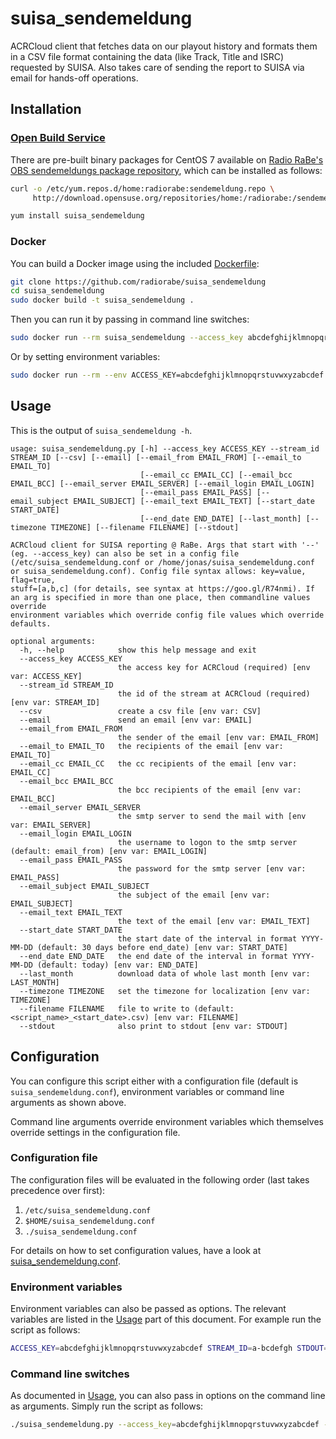 # suisa_sendemeldung

ACRCloud client that fetches data on our playout history and formats them in a CSV file format containing the data (like Track, Title and ISRC) requested by SUISA. Also takes care of sending the report to SUISA via email for hands-off operations.

## Installation

### [Open Build Service](https://openbuildservice.org/)

There are pre-built binary packages for CentOS 7 available on [Radio RaBe's OBS sendemeldungs package repository](https://build.opensuse.org/project/show/home:radiorabe:sendemeldung), which can be installed as follows:

```bash
curl -o /etc/yum.repos.d/home:radiorabe:sendemeldung.repo \
     http://download.opensuse.org/repositories/home:/radiorabe:/sendemeldung/CentOS_7/home:radiorabe:sendemeldung.repo

yum install suisa_sendemeldung
```

### Docker

You can build a Docker image using the included [Dockerfile](Dockerfile):

```bash
git clone https://github.com/radiorabe/suisa_sendemeldung
cd suisa_sendemeldung
sudo docker build -t suisa_sendemeldung .
```

Then you can run it by passing in command line switches:

```bash
sudo docker run --rm suisa_sendemeldung --access_key abcdefghijklmnopqrstuvwxyzabcdef --stream_id a-bcdefgh --stdout
```

Or by setting environment variables:

```bash
sudo docker run --rm --env ACCESS_KEY=abcdefghijklmnopqrstuvwxyzabcdef --env STREAM_ID=a-bcdefgh --env STDOUT=True suisa_sendemeldung
```

## Usage

This is the output of `suisa_sendemeldung -h`.
```
usage: suisa_sendemeldung.py [-h] --access_key ACCESS_KEY --stream_id STREAM_ID [--csv] [--email] [--email_from EMAIL_FROM] [--email_to EMAIL_TO]
                             [--email_cc EMAIL_CC] [--email_bcc EMAIL_BCC] [--email_server EMAIL_SERVER] [--email_login EMAIL_LOGIN]
                             [--email_pass EMAIL_PASS] [--email_subject EMAIL_SUBJECT] [--email_text EMAIL_TEXT] [--start_date START_DATE]
                             [--end_date END_DATE] [--last_month] [--timezone TIMEZONE] [--filename FILENAME] [--stdout]

ACRCloud client for SUISA reporting @ RaBe. Args that start with '--' (eg. --access_key) can also be set in a config file
(/etc/suisa_sendemeldung.conf or /home/jonas/suisa_sendemeldung.conf or suisa_sendemeldung.conf). Config file syntax allows: key=value, flag=true,
stuff=[a,b,c] (for details, see syntax at https://goo.gl/R74nmi). If an arg is specified in more than one place, then commandline values override
environment variables which override config file values which override defaults.

optional arguments:
  -h, --help            show this help message and exit
  --access_key ACCESS_KEY
                        the access key for ACRCloud (required) [env var: ACCESS_KEY]
  --stream_id STREAM_ID
                        the id of the stream at ACRCloud (required) [env var: STREAM_ID]
  --csv                 create a csv file [env var: CSV]
  --email               send an email [env var: EMAIL]
  --email_from EMAIL_FROM
                        the sender of the email [env var: EMAIL_FROM]
  --email_to EMAIL_TO   the recipients of the email [env var: EMAIL_TO]
  --email_cc EMAIL_CC   the cc recipients of the email [env var: EMAIL_CC]
  --email_bcc EMAIL_BCC
                        the bcc recipients of the email [env var: EMAIL_BCC]
  --email_server EMAIL_SERVER
                        the smtp server to send the mail with [env var: EMAIL_SERVER]
  --email_login EMAIL_LOGIN
                        the username to logon to the smtp server (default: email_from) [env var: EMAIL_LOGIN]
  --email_pass EMAIL_PASS
                        the password for the smtp server [env var: EMAIL_PASS]
  --email_subject EMAIL_SUBJECT
                        the subject of the email [env var: EMAIL_SUBJECT]
  --email_text EMAIL_TEXT
                        the text of the email [env var: EMAIL_TEXT]
  --start_date START_DATE
                        the start date of the interval in format YYYY-MM-DD (default: 30 days before end_date) [env var: START_DATE]
  --end_date END_DATE   the end date of the interval in format YYYY-MM-DD (default: today) [env var: END_DATE]
  --last_month          download data of whole last month [env var: LAST_MONTH]
  --timezone TIMEZONE   set the timezone for localization [env var: TIMEZONE]
  --filename FILENAME   file to write to (default: <script_name>_<start_date>.csv) [env var: FILENAME]
  --stdout              also print to stdout [env var: STDOUT]
  ```
                             
## Configuration

You can configure this script either with a configuration file (default is `suisa_sendemeldung.conf`), environment variables or command line arguments as shown above.

Command line arguments override environment variables which themselves override settings in the configuration file.

### Configuration file

The configuration files will be evaluated in the following order (last takes precedence over first):

  1. `/etc/suisa_sendemeldung.conf`
  2. `$HOME/suisa_sendemeldung.conf`
  3. `./suisa_sendemeldung.conf`

For details on how to set configuration values, have a look at [suisa_sendemeldung.conf](etc/suisa_sendemeldung.conf).

### Environment variables

Environment variables can also be passed as options. The relevant variables are listed in the [Usage](#Usage) part of this document. For example run the script as follows:

```bash
ACCESS_KEY=abcdefghijklmnopqrstuvwxyzabcdef STREAM_ID=a-bcdefgh STDOUT=True ./suisa_sendemeldung.py
```

### Command line switches

As documented in [Usage](#Usage), you can also pass in options on the command line as arguments. Simply run the script as follows:

```bash
./suisa_sendemeldung.py --access_key=abcdefghijklmnopqrstuvwxyzabcdef --stream_id=a-bcdefgh --stdout
```
